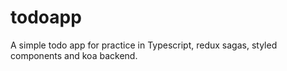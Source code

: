 # todoapp
A simple todo app for practice in Typescript, redux sagas, styled components and koa backend.
